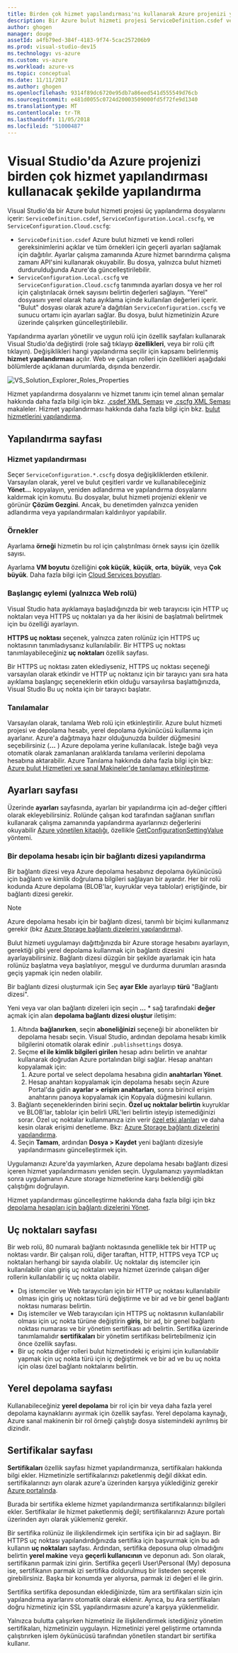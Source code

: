 ```yaml
---
title: Birden çok hizmet yapılandırması'nı kullanarak Azure projenizi yapılandırma | Microsoft Docs
description: Bir Azure bulut hizmeti projesi ServiceDefinition.csdef ve ServiceConfiguration.Local.cscfg ServiceConfiguration.Cloud.cscfg dosyaları değiştirerek yapılandırmayı öğrenin.
author: ghogen
manager: douge
assetId: a4fb79ed-384f-4183-9f74-5cac257206b9
ms.prod: visual-studio-dev15
ms.technology: vs-azure
ms.custom: vs-azure
ms.workload: azure-vs
ms.topic: conceptual
ms.date: 11/11/2017
ms.author: ghogen
ms.openlocfilehash: 9314f89dc6720e95db7a86eed541d555549d76cb
ms.sourcegitcommit: e481d0055c0724d20003509000fd5f72fe9d1340
ms.translationtype: MT
ms.contentlocale: tr-TR
ms.lasthandoff: 11/05/2018
ms.locfileid: "51000487"
---
```

# <a name="configuring-your-azure-project-in-visual-studio-to-use-multiple-service-configurations"></a>Visual Studio'da Azure projenizi birden çok hizmet yapılandırması kullanacak şekilde yapılandırma

Visual Studio'da bir Azure bulut hizmeti projesi üç yapılandırma dosyalarını içerir: `ServiceDefinition.csdef`, `ServiceConfiguration.Local.cscfg`, ve `ServiceConfiguration.Cloud.cscfg`:

- `ServiceDefinition.csdef` Azure bulut hizmeti ve kendi rolleri gereksinimlerini açıklar ve tüm örnekleri için geçerli ayarları sağlamak için dağıtılır. Ayarlar çalışma zamanında Azure hizmet barındırma çalışma zamanı API'sini kullanarak okuyabilir. Bu dosya, yalnızca bulut hizmeti durdurulduğunda Azure'da güncelleştirilebilir.
- `ServiceConfiguration.Local.cscfg` ve `ServiceConfiguration.Cloud.cscfg` tanımında ayarları dosya ve her rol için çalıştırılacak örnek sayısını belirtin değerleri sağlayın. "Yerel" dosyasını yerel olarak hata ayıklama içinde kullanılan değerleri içerir. "Bulut" dosyası olarak azure'a dağıtılan `ServiceConfiguration.cscfg` ve sunucu ortamı için ayarları sağlar. Bu dosya, bulut hizmetinizin Azure üzerinde çalışırken güncelleştirilebilir.

Yapılandırma ayarları yönetilir ve uygun rolü için özellik sayfaları kullanarak Visual Studio'da değiştirdi (role sağ tıklayıp **özellikleri**, veya bir rolü çift tıklayın). Değişiklikleri hangi yapılandırma seçilir için kapsamı belirlenmiş **hizmet yapılandırması** açılır. Web ve çalışan rolleri için özellikleri aşağıdaki bölümlerde açıklanan durumlarda, dışında benzerdir.

![VS_Solution_Explorer_Roles_Properties](./media/vs-azure-tools-multiple-services-project-configurations/IC784076.png)

Hizmet yapılandırma dosyalarını ve hizmet tanımı için temel alınan şemalar hakkında daha fazla bilgi için bkz. [.csdef XML Şeması](/azure/cloud-services/schema-csdef-file.md) ve [.cscfg XML Şeması](/azure/cloud-services/schema-cscfg-file.md) makaleler. Hizmet yapılandırması hakkında daha fazla bilgi için bkz. [bulut hizmetlerini yapılandırma](/azure/cloud-services/cloud-services-how-to-configure-portal).


## <a name="configuration-page"></a>Yapılandırma sayfası

### <a name="service-configuration"></a>Hizmet yapılandırması

Seçer `ServiceConfiguration.*.cscfg` dosya değişikliklerden etkilenir. Varsayılan olarak, yerel ve bulut çeşitleri vardır ve kullanabileceğiniz **Yönet...**  kopyalayın, yeniden adlandırma ve yapılandırma dosyalarını kaldırmak için komutu. Bu dosyalar, bulut hizmeti projenizi eklenir ve görünür **Çözüm Gezgini**. Ancak, bu denetimden yalnızca yeniden adlandırma veya yapılandırmaları kaldırılıyor yapılabilir.

### <a name="instances"></a>Örnekler

Ayarlama **örneği** hizmetin bu rol için çalıştırılması örnek sayısı için özellik sayısı.

Ayarlama **VM boyutu** özelliğini **çok küçük**, **küçük**, **orta**, **büyük**, veya **Çok büyük**.  Daha fazla bilgi için [Cloud Services boyutları](/azure/cloud-services/cloud-services-sizes-specs).

### <a name="startup-action-web-role-only"></a>Başlangıç eylemi (yalnızca Web rolü)

Visual Studio hata ayıklamaya başladığınızda bir web tarayıcısı için HTTP uç noktaları veya HTTPS uç noktaları ya da her ikisini de başlatmalı belirtmek için bu özelliği ayarlayın.

**HTTPS uç noktası** seçenek, yalnızca zaten rolünüz için HTTPS uç noktasının tanımladıysanız kullanılabilir. Bir HTTPS uç noktası tanımlayabileceğiniz **uç noktaları** özellik sayfası.

Bir HTTPS uç noktası zaten eklediyseniz, HTTPS uç noktası seçeneği varsayılan olarak etkindir ve HTTP uç noktanız için bir tarayıcı yanı sıra hata ayıklama başlangıç seçeneklerin etkin olduğu varsayılırsa başlattığınızda, Visual Studio Bu uç nokta için bir tarayıcı başlatır.

### <a name="diagnostics"></a>Tanılamalar

Varsayılan olarak, tanılama Web rolü için etkinleştirilir. Azure bulut hizmeti projesi ve depolama hesabı, yerel depolama öykünücüsü kullanma için ayarlanır. Azure'a dağıtmaya hazır olduğunuzda builder düğmesini seçebilirsiniz (**...** ) Azure depolama yerine kullanılacak. İsteğe bağlı veya otomatik olarak zamanlanan aralıklarda tanılama verilerini depolama hesabına aktarabilir. Azure Tanılama hakkında daha fazla bilgi için bkz: [Azure bulut Hizmetleri ve sanal Makineler'de tanılamayı etkinleştirme](/azure/cloud-services/cloud-services-dotnet-diagnostics).

## <a name="settings-page"></a>Ayarları sayfası

Üzerinde **ayarları** sayfasında, ayarları bir yapılandırma için ad-değer çiftleri olarak ekleyebilirsiniz. Rolünde çalışan kod tarafından sağlanan sınıfları kullanarak çalışma zamanında yapılandırma ayarlarınızı değerlerini okuyabilir [Azure yönetilen kitaplığı](http://go.microsoft.com/fwlink?LinkID=171026), özellikle [GetConfigurationSettingValue](https://msdn.microsoft.com/library/azure/microsoft.windowsazure.serviceruntime.roleenvironment.getconfigurationsettingvalue.aspx) yöntemi.

### <a name="configuring-a-connection-string-for-a-storage-account"></a>Bir depolama hesabı için bir bağlantı dizesi yapılandırma

Bir bağlantı dizesi veya Azure depolama hesabınız depolama öykünücüsü için bağlantı ve kimlik doğrulama bilgileri sağlayan bir ayardır. Her bir rolü kodunda Azure depolama (BLOB'lar, kuyruklar veya tablolar) eriştiğinde, bir bağlantı dizesi gerekir.

> [!Note]
> Azure depolama hesabı için bir bağlantı dizesi, tanımlı bir biçimi kullanmanız gerekir (bkz [Azure Storage bağlantı dizelerini yapılandırma](/azure/storage/common/storage-configure-connection-string)).

Bulut hizmeti uygulamayı dağıttığınızda bir Azure storage hesabını ayarlayın, gerektiği gibi yerel depolama kullanmak için bağlantı dizesini ayarlayabilirsiniz. Bağlantı dizesi düzgün bir şekilde ayarlamak için hata rolünüz başlatma veya başlatılıyor, meşgul ve durdurma durumları arasında geçiş yapmak için neden olabilir.

Bir bağlantı dizesi oluşturmak için Seç **ayar Ekle** ayarlayıp **türü** "Bağlantı dizesi".

Yeni veya var olan bağlantı dizeleri için seçin **...** * sağ tarafındaki **değer** açmak için alan **depolama bağlantı dizesi oluştur** iletişim:

1. Altında **bağlanırken**, seçin **aboneliğinizi** seçeneği bir abonelikten bir depolama hesabı seçin. Visual Studio, ardından depolama hesabı kimlik bilgilerini otomatik olarak edinir `.publishsettings` dosya.
1. Seçme **el ile kimlik bilgileri girilen** hesap adını belirtin ve anahtar kullanarak doğrudan Azure portalından bilgi sağlar. Hesap anahtarı kopyalamak için:
    1. Azure portal ve select depolama hesabına gidin **anahtarları Yönet**.
    1. Hesap anahtarı kopyalamak için depolama hesabı seçin Azure Portal'da gidin **ayarlar > erişim anahtarları**, sonra birincil erişim anahtarını panoya kopyalamak için Kopyala düğmesini kullanın.
1. Bağlantı seçeneklerinden birini seçin. **Özel uç noktalar belirtin** kuyruklar ve BLOB'lar, tablolar için belirli URL'leri belirtin isteyip istemediğinizi sorar. Özel uç noktalar kullanmanıza izin verir [özel etki alanları](/azure/storage/blobs/storage-custom-domain-name.md) ve daha kesin olarak erişimi denetleme. Bkz: [Azure Storage bağlantı dizelerini yapılandırma](/azure/storage/common/storage-configure-connection-string).
1. Seçin **Tamam**, ardından **Dosya > Kaydet** yeni bağlantı dizesiyle yapılandırmasını güncelleştirmek için.

Uygulamanızı Azure'da yayımlarken, Azure depolama hesabı bağlantı dizesi içeren hizmet yapılandırmasını yeniden seçin. Uygulamanızı yayımladıktan sonra uygulamanın Azure storage hizmetlerine karşı beklendiği gibi çalıştığını doğrulayın.

Hizmet yapılandırması güncelleştirme hakkında daha fazla bilgi için bkz [depolama hesapları için bağlantı dizelerini Yönet](vs-azure-tools-configure-roles-for-cloud-service.md#manage-connection-strings-for-storage-accounts).

## <a name="endpoints-page"></a>Uç noktaları sayfası

Bir web rolü, 80 numaralı bağlantı noktasında genellikle tek bir HTTP uç noktası vardır. Bir çalışan rolü, diğer taraftan, HTTP, HTTPS veya TCP uç noktaları herhangi bir sayıda olabilir. Uç noktalar dış istemciler için kullanılabilir olan giriş uç noktaları veya hizmet üzerinde çalışan diğer rollerin kullanılabilir iç uç nokta olabilir.

- Dış istemciler ve Web tarayıcıları için bir HTTP uç noktası kullanılabilir olması için giriş uç noktası türü değiştirme ve bir ad ve bir genel bağlantı noktası numarası belirtin.
- Dış istemciler ve Web tarayıcıları için HTTPS uç noktasının kullanılabilir olması için uç nokta türüne değiştirin **giriş**, bir ad, bir genel bağlantı noktası numarası ve bir yönetim sertifikası adı belirtin. Sertifika üzerinde tanımlamalıdır **sertifikaları** bir yönetim sertifikası belirtebilmeniz için önce özellik sayfası. 
- Bir uç nokta diğer rolleri bulut hizmetindeki iç erişimi için kullanılabilir yapmak için uç nokta türü için iç değiştirmek ve bir ad ve bu uç nokta için olası özel bağlantı noktalarını belirtin.

## <a name="local-storage-page"></a>Yerel depolama sayfası

Kullanabileceğiniz **yerel depolama** bir rol için bir veya daha fazla yerel depolama kaynaklarını ayırmak için özellik sayfası. Yerel depolama kaynağı, Azure sanal makinenin bir rol örneği çalıştığı dosya sistemindeki ayrılmış bir dizindir.

## <a name="certificates-page"></a>Sertifikalar sayfası

**Sertifikaları** özellik sayfası hizmet yapılandırmanıza, sertifikaları hakkında bilgi ekler. Hizmetinizle sertifikalarınızı paketlenmiş değil dikkat edin. sertifikalarınızı ayrı olarak azure'a üzerinden karşıya yüklediğiniz gerekir [Azure portalında](http://portal.azure.com).

Burada bir sertifika ekleme hizmet yapılandırmanıza sertifikalarınızı bilgileri ekler. Sertifikalar ile hizmet paketlenmiş değil; sertifikalarınızı Azure portalı üzerinden ayrı olarak yüklemeniz gerekir.

Bir sertifika rolünüz ile ilişkilendirmek için sertifika için bir ad sağlayın. Bir HTTPS uç noktası yapılandırdığınızda sertifika için başvurmak için bu adı kullanın **uç noktaları** sayfası. Ardından, sertifika deposuna olup olmadığını belirtin **yerel makine** veya **geçerli kullanıcının** ve deponun adı. Son olarak, sertifikanın parmak izini girin. Sertifika geçerli User\Personal (My) deposuna ise, sertifikanın parmak izi sertifika doldurulmuş bir listeden seçerek girebilirsiniz. Başka bir konumda yer alıyorsa, parmak izi değeri el ile girin.

Sertifika sertifika deposundan eklediğinizde, tüm ara sertifikaları sizin için yapılandırma ayarlarını otomatik olarak eklenir. Ayrıca, bu Ara sertifikaları doğru hizmetiniz için SSL yapılandırmasını azure'a karşıya yüklenmelidir.

Yalnızca bulutta çalışırken hizmetiniz ile ilişkilendirmek istediğiniz yönetim sertifikaları, hizmetinizin uygulayın. Hizmetinizi yerel geliştirme ortamında çalıştırırken işlem öykünücüsü tarafından yönetilen standart bir sertifika kullanır.
